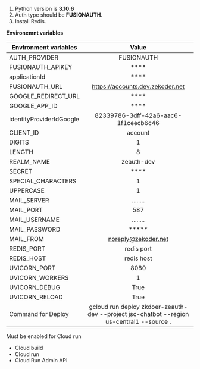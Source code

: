 1. Python version is **3.10.6**
2. Auth type should be **FUSIONAUTH**. 
3. Install Redis.

**Environemnt variables**

| Environment variables |                                           Value                                           |
|-----------------------|:-----------------------------------------------------------------------------------------:| 
| AUTH_PROVIDER         |                                        FUSIONAUTH                                         |
| FUSIONAUTH_APIKEY     |                                           ****                                            |
| applicationId         |                                           ****                                            |
 FUSIONAUTH_URL        |                             https://accounts.dev.zekoder.net                              |
GOOGLE_REDIRECT_URL    |                                           ****                                            |
GOOGLE_APP_ID        |                                           ****                                            |
identityProviderIdGoogle |                           82339786-3dff-42a6-aac6-1f1ceecb6c46                            |
| CLIENT_ID             |                                          account                                          |
| DIGITS                |                                             1                                             |
| LENGTH                |                                             8                                             |
| REALM_NAME            |                                        zeauth-dev                                         |
| SECRET                |                                           ****                                            |
| SPECIAL_CHARACTERS    |                                             1                                             |
| UPPERCASE             |                                             1                                             |
| MAIL_SERVER           |                                         ........                                          |
| MAIL_PORT             |                                            587                                            |
| MAIL_USERNAME         |                                         ........                                          |
| MAIL_PASSWORD         |                                           *****                                           |
| MAIL_FROM             |                                    noreply@zekoder.net                                    |
| REDIS_PORT            |                                        redis port                                         |
| REDIS_HOST            |                                        redis host                                         |
| UVICORN_PORT          |                                           8080                                            |
| UVICORN_WORKERS       |                                             1                                             |
| UVICORN_DEBUG         |                                           True                                            |
| UVICORN_RELOAD        |                                           True                                            |
| Command for Deploy    | gcloud run deploy zkdoer-zeauth-dev --project jsc-chatbot --region us-central1 --source . |



Must be enabled for Cloud run

- Cloud build
- Cloud run
- Cloud Run Admin API